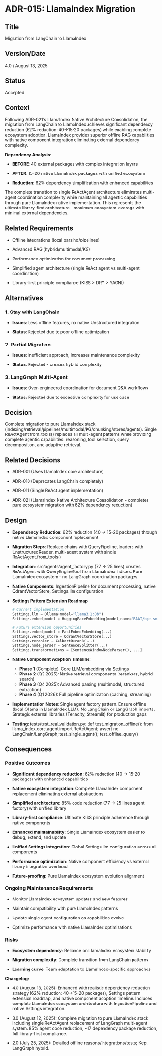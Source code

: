 # ADR-015: LlamaIndex Migration

## Title

Migration from LangChain to LlamaIndex

## Version/Date

4.0 / August 13, 2025

## Status

Accepted

## Context

Following ADR-021's LlamaIndex Native Architecture Consolidation, the migration from LangChain to LlamaIndex achieves significant dependency reduction (62% reduction: 40→15-20 packages) while enabling complete ecosystem adoption. LlamaIndex provides superior offline RAG capabilities with native component integration eliminating external dependency complexity.

**Dependency Analysis:**

- **BEFORE**: 40 external packages with complex integration layers

- **AFTER**: 15-20 native LlamaIndex packages with unified ecosystem  

- **Reduction**: 62% dependency simplification with enhanced capabilities

The complete transition to single ReActAgent architecture eliminates multi-agent coordination complexity while maintaining all agentic capabilities through pure LlamaIndex native implementation. This represents the ultimate library-first architecture - maximum ecosystem leverage with minimal external dependencies.

## Related Requirements

- Offline integrations (local parsing/pipelines)

- Advanced RAG (hybrid/multimodal/KG)

- Performance optimization for document processing  

- Simplified agent architecture (single ReAct agent vs multi-agent coordination)

- Library-first principle compliance (KISS > DRY > YAGNI)

## Alternatives

### 1. Stay with LangChain

- **Issues**: Less offline features, no native Unstructured integration

- **Status**: Rejected due to poor offline optimization

### 2. Partial Migration

- **Issues**: Inefficient approach, increases maintenance complexity

- **Status**: Rejected - creates hybrid complexity

### 3. LangGraph Multi-Agent

- **Issues**: Over-engineered coordination for document Q&A workflows

- **Status**: Rejected due to excessive complexity for use case

## Decision

Complete migration to pure LlamaIndex stack (indexing/retrieval/pipelines/multimodal/KG/chunking/stores/agents). Single ReActAgent.from_tools() replaces all multi-agent patterns while providing complete agentic capabilities: reasoning, tool selection, query decomposition, and adaptive retrieval.

## Related Decisions

- ADR-001 (Uses LlamaIndex core architecture)

- ADR-010 (Deprecates LangChain completely)

- ADR-011 (Single ReAct agent implementation)

- ADR-021 (LlamaIndex Native Architecture Consolidation - completes pure ecosystem migration with 62% dependency reduction)

## Design

- **Dependency Reduction**: 62% reduction (40 → 15-20 packages) through native LlamaIndex component replacement

- **Migration Steps**: Replace chains with QueryPipeline, loaders with UnstructuredReader, multi-agent system with single ReActAgent.from_tools()

- **Integration**: src/agents/agent_factory.py (77 → 25 lines) creates ReActAgent with QueryEngineTool from LlamaIndex indices. Pure LlamaIndex ecosystem - no LangGraph coordination packages.

- **Native Components**: IngestionPipeline for document processing, native QdrantVectorStore, Settings.llm configuration

- **Settings Pattern Extension Roadmap**:

  ```python
  # Current implementation
  Settings.llm = Ollama(model="llama3.1:8b")
  Settings.embed_model = HuggingFaceEmbedding(model_name="BAAI/bge-small-en-v1.5")
  
  # Future extension opportunities
  Settings.embed_model = FastEmbedEmbedding(...)
  Settings.vector_store = QdrantVectorStore(...)
  Settings.reranker = ColbertRerank(...)
  Settings.node_parser = SentenceSplitter(...)
  Settings.transformations = [SentenceWindowNodeParser(), ...]
  ```

- **Native Component Adoption Timeline**:
  - **Phase 1** (Complete): Core LLM/embedding via Settings
  - **Phase 2** (Q3 2025): Native retrieval components (rerankers, hybrid search)
  - **Phase 3** (Q4 2025): Advanced parsing (multimodal, structured extraction)
  - **Phase 4** (Q1 2026): Full pipeline optimization (caching, streaming)

- **Implementation Notes**: Single agent factory pattern. Ensure offline (local Ollama in LlamaIndex LLM). No LangChain or LangGraph imports. Strategic external libraries (Tenacity, Streamlit) for production gaps.

- **Testing**: tests/test_real_validation.py: def test_migration_offline(): from llama_index.core.agent import ReActAgent; assert no LangChain/LangGraph; test_single_agent(); test_offline_query()

## Consequences

### Positive Outcomes

- **Significant dependency reduction**: 62% reduction (40 → 15-20 packages) with enhanced capabilities

- **Native ecosystem integration**: Complete LlamaIndex component replacement eliminating external abstractions

- **Simplified architecture**: 85% code reduction (77 → 25 lines agent factory) with unified library

- **Library-first compliance**: Ultimate KISS principle adherence through native components

- **Enhanced maintainability**: Single LlamaIndex ecosystem easier to debug, extend, and update

- **Unified Settings integration**: Global Settings.llm configuration across all components

- **Performance optimization**: Native component efficiency vs external library integration overhead

- **Future-proofing**: Pure LlamaIndex ecosystem evolution alignment

### Ongoing Maintenance Requirements

- Monitor LlamaIndex ecosystem updates and new features

- Maintain compatibility with pure LlamaIndex patterns

- Update single agent configuration as capabilities evolve

- Optimize performance with native LlamaIndex optimizations

### Risks

- **Ecosystem dependency**: Reliance on LlamaIndex ecosystem stability

- **Migration complexity**: Complete transition from LangChain patterns

- **Learning curve**: Team adaptation to LlamaIndex-specific approaches

**Changelog:**  

- 4.0 (August 13, 2025): Enhanced with realistic dependency reduction strategy (62% reduction: 40→15-20 packages), Settings pattern extension roadmap, and native component adoption timeline. Includes complete LlamaIndex ecosystem architecture with IngestionPipeline and native Settings integration.

- 3.0 (August 12, 2025): Complete migration to pure LlamaIndex stack including single ReActAgent replacement of LangGraph multi-agent system. 85% agent code reduction, ~17 dependency package reduction, full library-first compliance.

- 2.0 (July 25, 2025): Detailed offline reasons/integrations/tests; Kept LangGraph hybrid.
